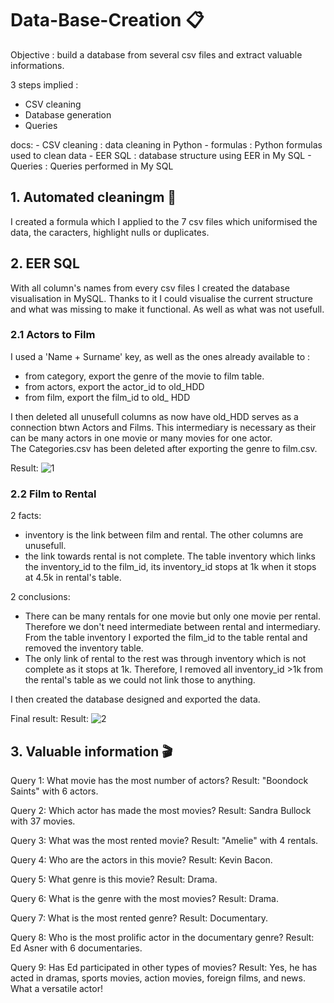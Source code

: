 # Data-Base-Creation 📋

Objective : build a database from several csv files and extract valuable informations.

3 steps implied : 
 - CSV cleaning
 - Database generation
 - Queries


docs:
    - CSV cleaning : data cleaning in Python
    - formulas : Python formulas used to clean data
    - EER SQL : database structure using EER in My SQL
    - Queries : Queries performed in My SQL



## 1. Automated cleaningm 🧹
I created a formula which I applied to the 7 csv files which uniformised the data, the caracters, highlight nulls or duplicates. 


## 2. EER SQL
With all column's names from every csv files I created the database visualisation in MySQL.
Thanks to it I could visualise the current structure and what was missing to make it functional. As well as what was not usefull.


###  2.1 Actors to Film 
I used a 'Name + Surname' key, as well as the ones already available to :
- from category, export the genre of the movie to film table. 
- from actors, export the actor_id to old_HDD
- from film, export the film_id to old_ HDD


I then deleted all unusefull columns as now have old_HDD serves as a connection btwn Actors and Films. This intermediary is necessary as their can be many actors in one movie or many movies for one actor.  
The Categories.csv has been deleted after exporting the genre to film.csv. 

Result: 
![1](https://github.com/AxelCrypto/Data-Base-Creation/images/1.jpg)



###  2.2 Film to Rental

2 facts: 
- inventory is the link between film and rental. The other columns are unusefull.
- the link towards rental is not complete. The table inventory which links the inventory_id to the film_id, its inventory_id stops at 1k when it stops at 4.5k in rental's table.

2 conclusions:
- There can be many rentals for one movie but only one movie per rental. Therefore we don't need intermediate between rental and intermediary. From the table inventory I exported the film_id to the table rental and removed the inventory table.
- The only link of rental to the rest was through inventory which is not complete as it stops at 1k. Therefore, I removed all inventory_id >1k from the rental's table as we could not link those to anything.



I then created the database designed and exported the data.  

Final result:
Result: 
![2](https://github.com/AxelCrypto/Data-Base-Creation/images/2.jpg)


## 3. Valuable information 🎬

Query 1: What movie has the most number of actors?
Result: "Boondock Saints" with 6 actors.

Query 2: Which actor has made the most movies?
Result: Sandra Bullock with 37 movies.

Query 3: What was the most rented movie?
Result: "Amelie" with 4 rentals.

Query 4: Who are the actors in this movie?
Result: Kevin Bacon.

Query 5: What genre is this movie?
Result: Drama.

Query 6: What is the genre with the most movies?
Result: Drama.

Query 7: What is the most rented genre?
Result: Documentary.

Query 8: Who is the most prolific actor in the documentary genre?
Result: Ed Asner with 6 documentaries.

Query 9: Has Ed participated in other types of movies?
Result: Yes, he has acted in dramas, sports movies, action movies, foreign films, and news. What a versatile actor!
